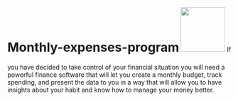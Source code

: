 <h1 style="display:inline-block"> Monthly-expenses-program</h1>
<span><img style="display:inline-block" src="https://ums.asu.edu.eg/images/logo.png" width="100" /></span>
If you have decided to take control of your financial situation you will need a powerful finance software that will let you create a monthly budget, track spending, and present the data to you in a way that will allow you to have insights about your habit and know how to manage your money better.


